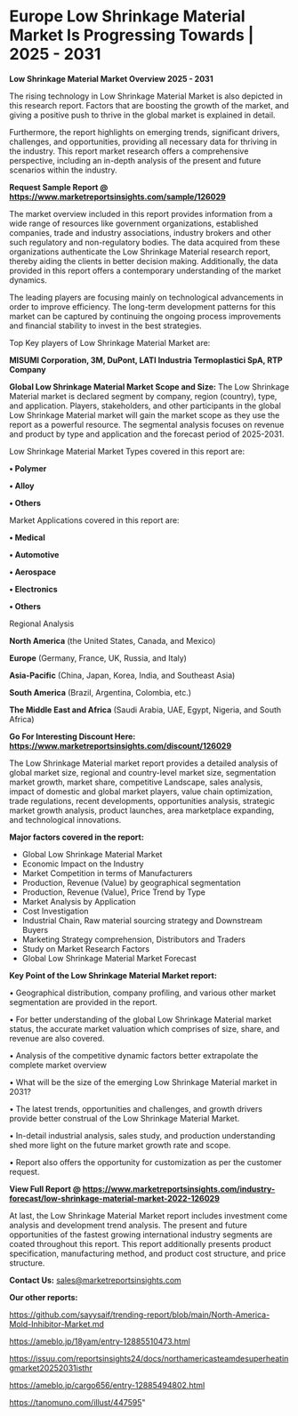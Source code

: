 # Europe Low Shrinkage Material Market Is Progressing Towards | 2025 - 2031

<Strong> Low Shrinkage Material Market Overview 2025 - 2031</strong>

The rising technology in Low Shrinkage Material Market is also depicted in this research report. Factors that are boosting the growth of the market, and giving a positive push to thrive in the global market is explained in detail.

Furthermore, the report highlights on emerging trends, significant drivers, challenges, and opportunities, providing all necessary data for thriving in the industry. This report market research offers a comprehensive perspective, including an in-depth analysis of the present and future scenarios within the industry.

<strong>Request Sample Report @ <a href=https://www.marketreportsinsights.com/sample/126029>https://www.marketreportsinsights.com/sample/126029</a></strong>

The market overview included in this report provides information from a wide range of resources like government organizations, established companies, trade and industry associations, industry brokers and other such regulatory and non-regulatory bodies. The data acquired from these organizations authenticate the Low Shrinkage Material research report, thereby aiding the clients in better decision making. Additionally, the data provided in this report offers a contemporary understanding of the market dynamics.

The leading players are focusing mainly on technological advancements in order to improve efficiency. The long-term development patterns for this market can be captured by continuing the ongoing process improvements and financial stability to invest in the best strategies.

Top Key players of Low Shrinkage Material Market are:

<strong>MISUMI Corporation, 3M, DuPont, LATI Industria Termoplastici SpA, RTP Company</strong>

<strong><b>Global Low Shrinkage Material Market Scope and Size:</b></strong>
The Low Shrinkage Material market is declared segment by company, region (country), type, and application. Players, stakeholders, and other participants in the global Low Shrinkage Material market will gain the market scope as they use the report as a powerful resource. The segmental analysis focuses on revenue and product by type and application and the forecast period of 2025-2031.

Low Shrinkage Material Market Types covered in this report are:

<strong>• Polymer

• Alloy

• Others</strong>

Market Applications covered in this report are:

<strong>• Medical

• Automotive

• Aerospace

• Electronics

• Others</strong> 

Regional Analysis

<strong>North America</strong> (the United States, Canada, and Mexico)

<strong>Europe</strong> (Germany, France, UK, Russia, and Italy)

<strong>Asia-Pacific</strong> (China, Japan, Korea, India, and Southeast Asia)

<strong>South America</strong> (Brazil, Argentina, Colombia, etc.)

<strong>The Middle East and Africa</strong> (Saudi Arabia, UAE, Egypt, Nigeria, and South Africa)

<strong>Go For Interesting Discount Here: <a href=https://www.marketreportsinsights.com/discount/126029>https://www.marketreportsinsights.com/discount/126029</a></strong>

The Low Shrinkage Material market report provides a detailed analysis of global market size, regional and country-level market size, segmentation market growth, market share, competitive Landscape, sales analysis, impact of domestic and global market players, value chain optimization, trade regulations, recent developments, opportunities analysis, strategic market growth analysis, product launches, area marketplace expanding, and technological innovations.

<strong><b>Major factors covered in the report:</b></strong>
<ul>
  <li>Global Low Shrinkage Material Market </li>
  <li>Economic Impact on the Industry</li>
  <li>Market Competition in terms of Manufacturers</li>
  <li>Production, Revenue (Value) by geographical segmentation</li>
  <li>Production, Revenue (Value), Price Trend by Type</li>
  <li>Market Analysis by Application</li>
  <li>Cost Investigation</li>
  <li>Industrial Chain, Raw material sourcing strategy and Downstream Buyers</li>
  <li>Marketing Strategy comprehension, Distributors and Traders</li>
  <li>Study on Market Research Factors</li>
  <li>Global Low Shrinkage Material Market Forecast</li>
</ul>

<strong><b>Key Point of the Low Shrinkage Material Market report:</b></strong>

• Geographical distribution, company profiling, and various other market segmentation are provided in the report.

• For better understanding of the global Low Shrinkage Material market status, the accurate market valuation which comprises of size, share, and revenue are also covered.

• Analysis of the competitive dynamic factors better extrapolate the complete market overview

• What will be the size of the emerging Low Shrinkage Material market in 2031?

• The latest trends, opportunities and challenges, and growth drivers provide better construal of the Low Shrinkage Material Market.

• In-detail industrial analysis, sales study, and production understanding shed more light on the future market growth rate and scope.

• Report also offers the opportunity for customization as per the customer request.

<strong><b>View Full Report @ <a href=https://www.marketreportsinsights.com/industry-forecast/low-shrinkage-material-market-2022-126029>https://www.marketreportsinsights.com/industry-forecast/low-shrinkage-material-market-2022-126029</a></b></strong>


At last, the Low Shrinkage Material Market report includes investment come analysis and development trend analysis. The present and future opportunities of the fastest growing international industry segments are coated throughout this report. This report additionally presents product specification, manufacturing method, and product cost structure, and price structure.

<strong>Contact Us:</strong>
sales@marketreportsinsights.com

<strong>Our other reports:</strong>

<a href=https://github.com/sayysaif/trending-report/blob/main/North-America-Mold-Inhibitor-Market.md>https://github.com/sayysaif/trending-report/blob/main/North-America-Mold-Inhibitor-Market.md</a>

<a href=https://ameblo.jp/18yam/entry-12885510473.html>https://ameblo.jp/18yam/entry-12885510473.html</a>

<a href=https://issuu.com/reportsinsights24/docs/northamericasteamdesuperheatingmarket20252031isthr>https://issuu.com/reportsinsights24/docs/northamericasteamdesuperheatingmarket20252031isthr</a>

<a href=https://ameblo.jp/cargo656/entry-12885494802.html>https://ameblo.jp/cargo656/entry-12885494802.html</a>

<a href=https://tanomuno.com/illust/447595>https://tanomuno.com/illust/447595</a>"

